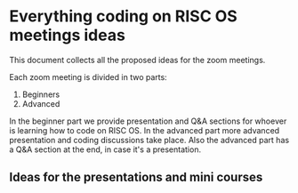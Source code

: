 # Everything coding on RISC OS meetings ideas

This document collects all the proposed ideas for the zoom meetings.

Each zoom meeting is divided in two parts:

1) Beginners
2) Advanced

In the beginner part we provide presentation and Q&A sections for whoever is learning how to code on RISC OS. 
In the advanced part more advanced presentation and coding discussions take place. Also the advanced part has a Q&A section at the end, in case it's a presentation.

## Ideas for the presentations and mini courses

